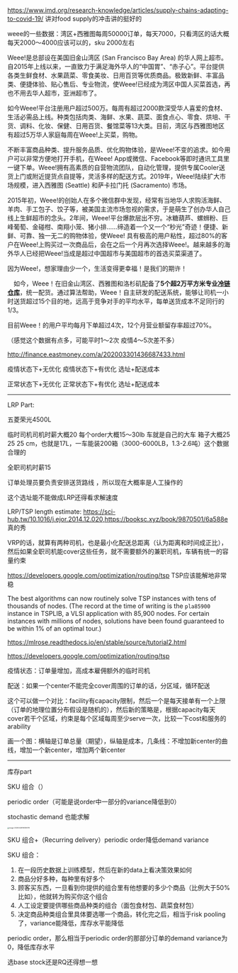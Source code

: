 https://www.imd.org/research-knowledge/articles/supply-chains-adapting-to-covid-19/ 讲对food supply的冲击讲的挺好的





weee的一些数据：湾区+西雅图每周50000订单，每天7000，只看湾区的话大概每天2000～4000应该可以的，sku 2000左右

Weee!是总部设在美国旧金山湾区 (San Francisco Bay Area) 的华人网上超市。自2015年上线以来，一直致力于满足海外华人的“中国胃”、“赤子心”。平台提供各类生鲜食材、水果蔬菜、零食美妆、日用百货等优质商品。极致新鲜、丰富品类、便捷体验、贴心售后、专业物流，使Weee!已经成为湾区中国人买菜首选，再也不用去华人超市，亚洲超市了。

如今Weee!平台注册用户超过500万。每周有超过2000款深受华人喜爱的食材、生活必需品上线。种类包括肉类、海鲜、水果、蔬菜、面食点心、零食、烘培、干货、调料、化妆、保健、日用百货、餐馆菜等13大类。目前，湾区与西雅图地区有超过5万华人家庭每周在Weee!上买菜，购物。

不断丰富商品种类、提升服务品质、优化购物体验，是Weee!不变的追求。如今用户可以非常方便地打开手机，在Weee! App或微信、Facebook等即时通讯工具里一键下单。Weee!拥有高素质的自营物流团队，自动化管理，提供专属Cooler送货上门或附近提货点自提等，灵活多样的配送方式。2019年，Weee!陆续扩大市场规模，进入西雅图 (Seattle) 和萨卡拉门托 (Sacramento) 市场。

2015年初，Weee!的创始人在多个微信群中发现，经常有当地华人求购活海鲜、羊肉、手工包子、饺子等，被美国主流市场忽视的需求，于是萌生了创办华人自己线上生鲜超市的念头。2年间，Weee!平台爆款层出不穷。冰糖葫芦、螺蛳粉、巨峰葡萄、金碰柑、南翔小笼、猪小排……缔造着一个又一个“秒光”奇迹！便捷、新鲜、可靠、独一无二的购物体验，使Weee! 具有极高的用户粘性，超过80%的客户在Weee!上购买过一次商品后，会在之后一个月再次选择Weee!。越来越多的海外华人已经把Weee!当成是超过中国超市与美国超市的首选买菜渠道了。

因为Weee!，想家理由少一个，生活变得更幸福！是我们的期许！



　如今，Weee！在旧金山湾区、西雅图和洛杉矶配备了**5个超2万平方米专业[冷链](http://baike.eastmoney.com/item/冷链)[仓库](http://baike.eastmoney.com/item/仓库)**，统一配货。通过算法帮助，Weee！自主研发的配送系统，能够让司机一小时送货超过15个目的地，远高于竞争对手的平均水平，每单送货成本不足同行的1/3。

目前Weee！的用户平均每月下单超过4次，12个月营业额留存率超过70%。

（感觉这个数据有点多，可能平时1～2次 疫情4～5次差不多）

http://finance.eastmoney.com/a/202003301436687433.html





疫情状态下+无优化 疫情状态下+有优化 选址+配送成本

正常状态下+无优化 正常状态下+有优化 选址+配送成本



---

LRP Part:



五菱荣光4500L

临时司机司机时薪大概20 每个order大概15～30lb 车就是自己的大车 箱子大概25 25 25 cm，也就是17L，一车能装200箱（3000-6000LB，1.3-2.6吨）这个数据合理的

全职司机时薪15

订单处理员要负责安排送货路线 ，所以现在大概率是人工操作的



这个选址能不能做成LRP还得看求解速度

LRP/TSP length estimate: https://sci-hub.tw/10.1016/j.ejor.2014.12.020,https://booksc.xyz/book/9870501/6a588e 真的秀





VRP的话，就算有两种司机，也是最小化配送总距离（认为距离和时间成正比），然后如果全职司机能cover这些任务，就不需要额外的兼职司机，车辆有统一的容量约束

https://developers.google.com/optimization/routing/tsp TSP应该能解地非常稳

The best algorithms can now routinely solve TSP instances with tens of thousands of nodes. (The record at the time of writing is the `pla85900` instance in TSPLIB, a VLSI application with 85,900 nodes. For certain instances with millions of nodes, solutions have been found guaranteed to be within 1% of an optimal tour.)

https://mlrose.readthedocs.io/en/stable/source/tutorial2.html

https://developers.google.com/optimization/routing/tsp

疫情状态：订单量增加，高成本雇佣额外的临时司机



配送：如果一个center不能完全cover周围的订单的话，分区域，循环配送

这个可以做一个对比：facility有capacity限制，然后一个是每天接单有一个上限（订单的地理位置分布假设是随机的），然后新的策略是，根据capacity每天cover若干个区域，约束是每个区域每周至少serve一次，比较一下cost和服务的arability

画一个图：横轴是订单总量（期望），纵轴是成本，几条线：不增加新center的曲线，增加一个新center，增加两个新center





---

库存part



SKU 组合（）

periodic order（可能是说order中一部分的variance降低到0）

stochastic demand 也能求解

<img src="/Users/shuffle_new/Library/Application Support/typora-user-images/image-20200426195156178.png" alt="image-20200426195156178" style="zoom:25%;" />

SKU 组合+（Recurring delivery）periodic order降低demand variance



SKU 组合：

1. 在一段历史数据上训练模型，然后在新的data上看决策效果如何
2. 商品分好多种，每种里有好多个
3. 顾客买东西，一旦看到你提供的组合里有他想要的多少个商品（比例大于50%比如），他就转为购买你这个组合
4. 人工设定要提供哪些商品种类的组合（面包食材包、蔬菜食材包）
5. 决定商品种类组合里具体要选哪一个商品，转化完之后，相当于risk pooling了，variance能降低，库存水平能降低



periodic order，那么相当于periodic order的那部分订单的demand variance为0，降低库存水平

选base stock还是RQ还得想一想

